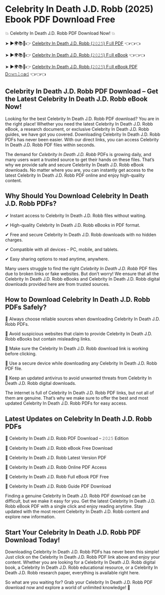 # Celebrity In Death J.D. Robb (2025) Ebook PDF Download Free

💥 Celebrity In Death J.D. Robb PDF Download Now! 💥

➤ ►🌍📚📱👉 [Celebrity In Death J.D. Robb (𝟸𝟶𝟸𝟻) F𝚞ll PDF](https://getpdf.xyz/celebrity-in-death-j.d.-robb) 👈👈👈


➤ ►🌍📚📱👉 [Celebrity In Death J.D. Robb (𝟸𝟶𝟸𝟻) F𝚞ll eBook](https://getpdf.xyz/celebrity-in-death-j.d.-robb) 👈👈👈


➤ ►🌍📚📱👉 [Celebrity In Death J.D. Robb (𝟸𝟶𝟸𝟻) F𝚞ll eBook PDF D𝚘𝚠𝚗𝚕𝚘a𝚍](https://getpdf.xyz/celebrity-in-death-j.d.-robb) 👈👈👈


## Celebrity In Death J.D. Robb PDF Download – Get the Latest Celebrity In Death J.D. Robb eBook Now!

Looking for the best Celebrity In Death J.D. Robb PDF download? You are in the right place! Whether you need the latest Celebrity In Death J.D. Robb eBook, a research document, or exclusive Celebrity In Death J.D. Robb guides, we have got you covered. Downloading Celebrity In Death J.D. Robb PDFs has never been easier. With our direct links, you can access Celebrity In Death J.D. Robb PDF files within seconds.

The demand for *Celebrity In Death J.D. Robb* PDFs is growing daily, and many users want a trusted source to get their hands on these files. That’s why we provide safe and secure Celebrity In Death J.D. Robb eBook downloads. No matter where you are, you can instantly get access to the latest Celebrity In Death J.D. Robb PDF online and enjoy high-quality content.

## Why Should You Download Celebrity In Death J.D. Robb PDFs?

✔ Instant access to Celebrity In Death J.D. Robb files without waiting.

✔ High-quality Celebrity In Death J.D. Robb eBooks in PDF format.

✔ Free and secure Celebrity In Death J.D. Robb downloads with no hidden charges.

✔ Compatible with all devices – PC, mobile, and tablets.

✔ Easy sharing options to read anytime, anywhere.

Many users struggle to find the right *Celebrity In Death J.D. Robb* PDF files due to broken links or fake websites. But don’t worry! We ensure that all the Celebrity In Death J.D. Robb eBooks and Celebrity In Death J.D. Robb digital downloads provided here are from trusted sources.

## How to Download Celebrity In Death J.D. Robb PDFs Safely?

📌 Always choose reliable sources when downloading Celebrity In Death J.D. Robb PDFs.

📌 Avoid suspicious websites that claim to provide Celebrity In Death J.D. Robb eBooks but contain misleading links.

📌 Make sure the Celebrity In Death J.D. Robb download link is working before clicking.

📌 Use a secure device while downloading any Celebrity In Death J.D. Robb PDF file.

📌 Keep an updated antivirus to avoid unwanted threats from Celebrity In Death J.D. Robb digital downloads.

The internet is full of Celebrity In Death J.D. Robb PDF links, but not all of them are genuine. That’s why we make sure to offer the best and most updated Celebrity In Death J.D. Robb PDFs for easy access.

## Latest Updates on Celebrity In Death J.D. Robb PDFs

🔹 Celebrity In Death J.D. Robb PDF Download – 𝟸𝟶𝟸𝟻 Edition

🔹 Celebrity In Death J.D. Robb eBook Free Download

🔹 Celebrity In Death J.D. Robb Latest Version PDF

🔹 Celebrity In Death J.D. Robb Online PDF Access

🔹 Celebrity In Death J.D. Robb Full eBook PDF Free

🔹 Celebrity In Death J.D. Robb Guide PDF Download

Finding a genuine Celebrity In Death J.D. Robb PDF download can be difficult, but we make it easy for you. Get the latest Celebrity In Death J.D. Robb eBook PDF with a single click and enjoy reading anytime. Stay updated with the most recent Celebrity In Death J.D. Robb content and explore new information.

## Start Your Celebrity In Death J.D. Robb PDF Download Today!

Downloading Celebrity In Death J.D. Robb PDFs has never been this simple! Just click on the Celebrity In Death J.D. Robb PDF link above and enjoy your content. Whether you are looking for a Celebrity In Death J.D. Robb digital book, a Celebrity In Death J.D. Robb educational resource, or a Celebrity In Death J.D. Robb research paper, everything is available right here.

So what are you waiting for? Grab your Celebrity In Death J.D. Robb PDF download now and explore a world of unlimited knowledge! 🚀